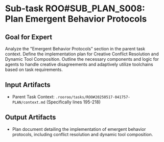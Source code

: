 # Sub-task ROO#SUB_PLAN_S008: Plan Emergent Behavior Protocols

## Goal for Expert
Analyze the "Emergent Behavior Protocols" section in the parent task context. Define the implementation plan for Creative Conflict Resolution and Dynamic Tool Composition. Outline the necessary components and logic for agents to handle creative disagreements and adaptively utilize toolchains based on task requirements.

## Input Artifacts
- Parent Task Context: `.rooroo/tasks/ROO#20250517-041757-PLAN/context.md` (Specifically lines 195-218)

## Output Artifacts
- Plan document detailing the implementation of emergent behavior protocols, including conflict resolution and dynamic tool composition.